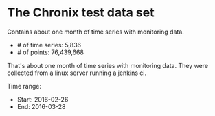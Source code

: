 # The Chronix test data set
Contains about one month of time series with monitoring data.

- \# of time series: 5,836
- \# of points: 76,439,668

That's about one month of time series with monitoring data.
They were collected from a linux server running a jenkins ci.

Time range:

 - Start: 2016-02-26
 - End: 2016-03-28
